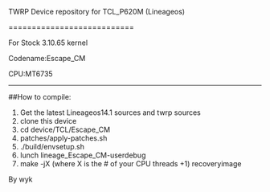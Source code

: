 TWRP Device repository for TCL_P620M (Lineageos)

===========================

For Stock 3.10.65 kernel

Codename:Escape_CM

CPU:MT6735

---------------
##How to compile:

1. Get the latest Lineageos14.1 sources and twrp sources
2. clone this device 
3. cd device/TCL/Escape_CM 
4. patches/apply-patches.sh
5. ./build/envsetup.sh
5. lunch lineage_Escape_CM-userdebug
6. make -jX (where X is the # of your CPU threads +1) recoveryimage

By wyk
